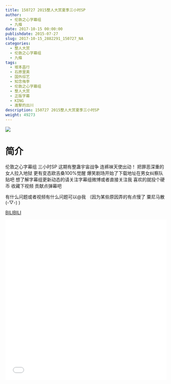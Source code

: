 ```yaml
---
title: 150727 2015整人大赏夏季三小时SP
author: 
  - 伦敦之心字幕组
  - 九條
date: 2017-10-15 00:00:00
publishdate: 2015-07-27
slug: 2017-10-15_2882291_150727_NA
categories: 
  - 整人大赏
  - 伦敦之心字幕组
  - 九條
tags: 
  - 坂本昌行
  - 石原里美
  - 国外综艺
  - 知念侑李
  - 伦敦之心字幕组
  - 整人大赏
  - 正版字幕
  - KING
  - 進擊的出川
description: 150727 2015整人大赏夏季三小时SP
weight: 49273
---
```


![](https://i.imgur.com/B1csbgt.jpg)

# 简介  
伦敦之心字幕组 三小时SP 这期有整蛊宇宙战争 连裤袜天使出动！ 把罪恶深重的女人拉入地狱 更有变态欧吉桑100%觉醒 爆笑剧场开始了下载地址在男女纠察队贴吧 想了解字幕组更新动态的请关注字幕组微博或者直接关注我 喜欢的就投个硬币 收藏下视频 贡献点弹幕吧
有什么问题或者视频有什么问题可以@我 （因为某些原因弄的有点慢了 粟尼马散(-▽-) )

  [BILIBILI](https://www.bilibili.com/video/av2882291/)


  <iframe src="//www.bilibili.com/html/html5player.html?cid=4503506&aid=2882291" width="100%" height="500" frameborder="0" allowfullscreen="allowfullscreen"></iframe>
